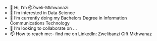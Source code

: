 - 👋 Hi, I’m @Zweli-Mkhwanazi
- 👀 I’m interested in Data Science
- 🌱 I’m currently doing my Bachelors Degree in Information Communications Technology
- 💞️ I’m looking to collaborate on ...
- 📫 How to reach me:- find me on LinkedIn: Zwelibanzi Gift Mkhwanaz

<!---
Zweli-Mkhwanazi/Zweli-Mkhwanazi is a ✨ special ✨ repository because its `README.md` (this file) appears on your GitHub profile.
You can click the Preview link to take a look at your changes.
--->
